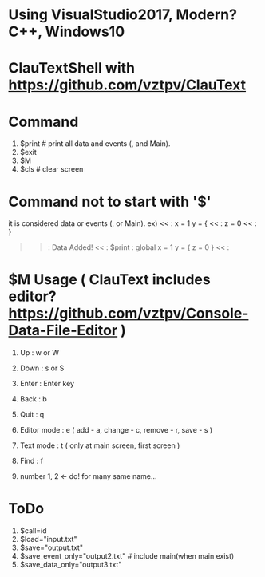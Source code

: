 # Using VisualStudio2017, Modern? C++, Windows10

# ClauTextShell  with https://github.com/vztpv/ClauText 

# Command
  1. $print    # print all data and events (, and Main).
  2. $exit
  3. $M
  4. $cls      # clear screen

# Command not to start with '$'
  it is considered data or events (, or Main).
  ex)
  << : x = 1 y = {
  << :         z = 0 
  << : }
  >> : Data Added!
  << : $print
  >> : global
  x = 1 y =  { z = 0 }
  << : 

# $M Usage ( ClauText includes editor? https://github.com/vztpv/Console-Data-File-Editor )
  1. Up : w or W
  2. Down : s or S
  
  3. Enter : Enter key
  
  4. Back : b
  5. Quit : q
  
  6. Editor mode : e 
      ( add - a, change - c, remove - r, save - s )
  7. Text mode : t ( only at main screen, first screen )
  8. Find : f
  9. number 1, 2 <- do! for many same name...
  
# ToDo
  1. $call=id
  2. $load="input.txt"
  3. $save="output.txt"
  4. $save_event_only="output2.txt" # include main(when main exist)
  5. $save_data_only="output3.txt"
